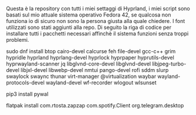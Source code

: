 Questa è la repository con tutti i miei settaggi di Hyprland, i miei script sono basati sul mio attuale sistema operativo Fedora 42, se qualcosa non funziona io di sicuro non sono la persona giusta alla quale chiedere.
I font utilizzati sono stati aggiunti alla repo.
Di seguito la riga di codice per installare tutti i pacchetti necessari affinchè il sistema funzioni senza troppi problemi.

sudo dnf install btop cairo-devel calcurse feh file-devel gcc-c++ grim hypridle hyprland hyprlang-devel hyprlock hyprpaper hyprutils-devel hyprwayland-scanner jq libglvnd-core-devel libglvnd-devel libjpeg-turbo-devel libjxl-devel libwebp-devel nmtui pango-devel rofi sddm slurp swaylock swaync thunar virt-manager @virtualization waybar wayland-protocols-devel wayland-devel wf-recorder wlogout wlsunset

pip3 install pywal

flatpak install com.rtosta.zapzap com.spotify.Client org.telegram.desktop